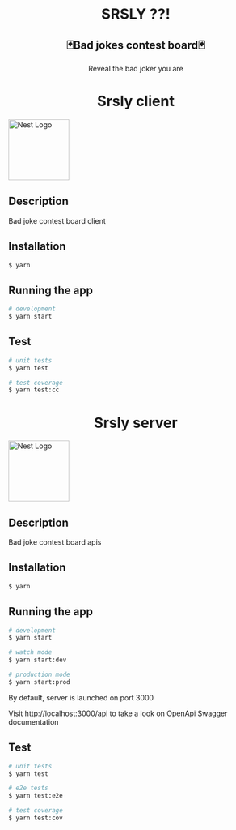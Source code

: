 <h1 align="center">SRSLY ??!</h1> </center>
<h2 align="center">🃏Bad jokes contest board🃏</h2>
<p align="center">Reveal the bad joker you are</p>

<h1 align="center">Srsly client</h1>
<a href="https://angular.io" target="blank"><img src="https://angular.io/assets/images/logos/angular/angular.svg" width="120" alt="Nest Logo" /></a>

## Description

Bad joke contest board client

## Installation

```bash
$ yarn
```

## Running the app

```bash
# development
$ yarn start
```

## Test

```bash
# unit tests
$ yarn test

# test coverage
$ yarn test:cc
```



<h1 align="center">Srsly server</h1>
<a href="http://nestjs.com/" target="blank"><img src="https://nestjs.com/img/logo_text.svg" width="120" alt="Nest Logo" /></a>

## Description

Bad joke contest board apis

## Installation

```bash
$ yarn
```

## Running the app

```bash
# development
$ yarn start

# watch mode
$ yarn start:dev

# production mode
$ yarn start:prod
```
By default, server is launched on port 3000

Visit http://localhost:3000/api to take a look on OpenApi Swagger documentation

## Test

```bash
# unit tests
$ yarn test

# e2e tests
$ yarn test:e2e

# test coverage
$ yarn test:cov
```

